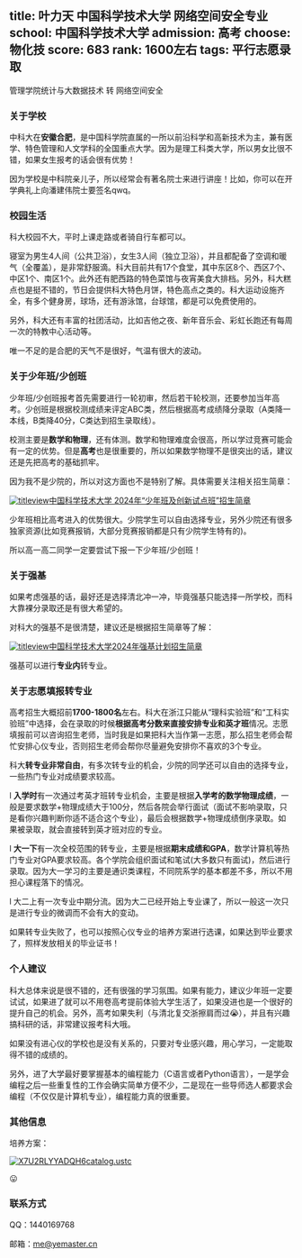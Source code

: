 title: 叶力天 中国科学技术大学 网络空间安全专业
school: 中国科学技术大学
admission: 高考
choose: 物化技
score: 683
rank: 1600左右
tags: 平行志愿录取
---

管理学院统计与大数据技术 转 网络空间安全

### 关于学校

中科大在**安徽合肥**，是中国科学院直属的一所以前沿科学和高新技术为主，兼有医学、特色管理和人文学科的全国重点大学。因为是理工科类大学，所以男女比很不错，如果女生报考的话会很有优势！

因为学校是中科院亲儿子，所以经常会有著名院士来进行讲座！比如，你可以在开学典礼上向潘建伟院士要签名qwq。

### 校园生活

科大校园不大，平时上课走路或者骑自行车都可以。

寝室为男生4人间（公共卫浴），女生3人间（独立卫浴），并且都配备了空调和暖气（全覆盖），是非常舒服滴。科大目前共有17个食堂，其中东区8个、西区7个、中区1个、南区1个。此外还有肥西路的特色菜馆与夜宵美食大排档。另外，科大糕点也是挺不错的，节日会提供科大特色月饼，特色高点之类的。科大运动设施齐全，有多个健身房，球场，还有游泳馆，台球馆，都是可以免费使用的。

另外，科大还有丰富的社团活动，比如吉他之夜、新年音乐会、彩虹长跑还有每周一次的特教中心活动等。

唯一不足的是合肥的天气不是很好，气温有很大的波动。

### 关于少年班/少创班

少年班/少创班报考首先需要进行一轮初审，然后若干轮校测，还要参加当年高考。少创班是根据校测成绩来评定ABC类，然后根据高考成绩降分录取（A类降一本线，B类降40分，C类达到招生录取线）。

校测主要是**数学和物理**，还有体测。数学和物理难度会很高，所以学过竞赛可能会有一定的优势。但是**高考**也是很重要的，所以如果数学物理不是很突出的话，建议还是先把高考的基础抓牢。

因为我不是少院的，所以对这方面也不是特别了解。具体需要关注相关招生简章：

[![titleview](E:\projects\rlgu\articles\data\assets\clip_image002.gif)中国科学技术大学 2024年“少年班及创新试点班”招生简章](https://zsb.ustc.edu.cn/2024/0102/c12992a627155/page.htm)

少年班相比高考进入的优势很大。少院学生可以自由选择专业，另外少院还有很多独家资源(比如竞赛报销，大部分竞赛报销都是只有少院学生特有的)。

所以高一高二同学一定要尝试下报一下少年班/少创班！

### 关于强基

如果考虑强基的话，最好还是选择清北冲一冲，毕竟强基只能选择一所学校，而科大靠裸分录取还是有很大希望的。

对科大的强基不是很清楚，建议还是根据招生简章等了解：

[![titleview](E:\projects\rlgu\articles\data\assets\clip_image002.gif)中国科学技术大学2024年强基计划招生简章](https://zsb.ustc.edu.cn/2024/0410/c12992a637792/page.htm)

强基可以进行**专业内**转专业。

### 关于志愿填报转专业

高考招生大概招前**1700-1800名**左右。科大在浙江只能从“理科实验班”和“工科实验班”中选择，会在录取的时候**根据高考分数来直接安排专业和英才班**情况。志愿填报前可以咨询招生老师，当时我是如果把科大当作第一志愿，那么招生老师会帮忙安排心仪专业，否则招生老师会帮你尽量避免安排你不喜欢的3个专业。

科大**转专业非常自由**，有多次转专业的机会，少院的同学还可以自由的选择专业，一些热门专业对成绩要求较高。

l **入学时**有一次通过考英才班转专业机会，主要是根据**入学考的数学物理成绩**，一般是要求数学+物理成绩大于100分，然后各院会举行面试（面试不影响录取，只是看你兴趣判断你适不适合这个专业），最后会根据数学+物理成绩倒序录取。如果被录取，就会直接转到英才班对应的专业。

l **大一下**有一次全校范围的转专业，主要是根据**期末成绩和GPA**，数学计算机等热门专业对GPA要求较高。各个学院会组织面试和笔试(大多数只有面试)，然后进行录取。因为大一学习的主要是通识类课程，不同院系学的基本都差不多，所以不用担心课程落下的情况。

l 大二上有一次专业中期分流。因为大二已经开始上专业课了，所以一般这一次只是进行专业的微调而不会有大的变动。

如果转专业失败了，也可以按照心仪专业的培养方案进行选课，如果达到毕业要求了，照样发放相关的毕业证书！

### 个人建议

科大总体来说是很不错的，还有很强的学习氛围。如果有能力，建议少年班一定要试试，如果进了就可以不用卷高考提前体验大学生活了，如果没进也是一个很好的提升自己的机会。另外，高考如果失利（与清北复交浙擦肩而过😭），并且有兴趣搞科研的话，非常建议报考科大哦。

如果没有进心仪的学校也是没有关系的，只要对专业感兴趣，用心学习，一定能取得不错的成绩的。

另外，进了大学最好要掌握基本的编程能力（C语言或者Python语言），一是学会编程之后一些重复性的工作会确实简单方便不少，二是现在一些导师选人都要求会编程（不仅仅是计算机专业），编程能力真的很重要。

### 其他信息

培养方案：

[![X7U2RLYYADQH6](E:\projects\rlgu\articles\data\assets\clip_image004.gif)catalog.ustc](https://catalog.ustc.edu.cn/plan)

😛

### 联系方式

QQ：1440169768

邮箱：[me@yemaster.cn](mailto:me@yemaster.cn)